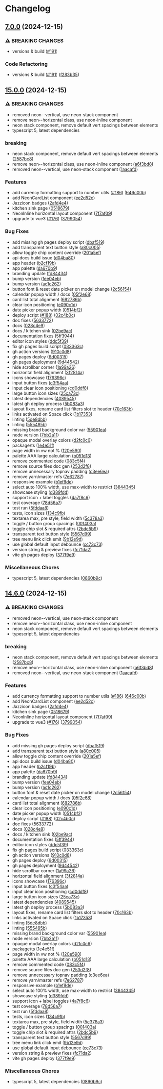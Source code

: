 # Changelog

## [7.0.0](https://github.com/aotearoan/neon/compare/v6.0.0...v7.0.0) (2024-12-15)


### ⚠ BREAKING CHANGES

* versions & build ([#191](https://github.com/aotearoan/neon/issues/191))

### Code Refactoring

* versions & build ([#191](https://github.com/aotearoan/neon/issues/191)) ([f283b35](https://github.com/aotearoan/neon/commit/f283b35ac5059d7f517cc64d207b5957b9f5ea02))

## [15.0.0](https://github.com/aotearoan/neon/compare/v14.6.0...v15.0.0) (2024-12-15)

### ⚠ BREAKING CHANGES

* removed neon--vertical, use neon-stack component
* remove neon--horizontal class, use neon-inline component
* neon stack component, remove default vert spacings between elements
* typescript 5, latest dependencies

### breaking

* neon stack component, remove default vert spacings between
  elements ([2587bc8](https://github.com/aotearoan/neon/commit/2587bc822d78d76caeb66f566367601242d9d585))
* remove neon--horizontal class, use neon-inline
  component ([a6f3bd8](https://github.com/aotearoan/neon/commit/a6f3bd8ef55f2c4c102283409b3d805d08d40246))
* removed neon--vertical, use neon-stack
  component ([1aacafd](https://github.com/aotearoan/neon/commit/1aacafd5e44c9806e9ddd054f8d0f709d5b8bd52))

### Features

* add currency formatting support to number
  utils ([#186](https://github.com/aotearoan/neon/issues/186)) ([646c00b](https://github.com/aotearoan/neon/commit/646c00b0e46b4c6cf717e055d82bad9a9f187575))
* add NeonCardList
  component ([ee2d52c](https://github.com/aotearoan/neon/commit/ee2d52c0c31a3aebf0e5be37f725b05eef5988eb))
* Jazzicon badges ([2afd4e4](https://github.com/aotearoan/neon/commit/2afd4e467a92b13adcba77f298ef12ad33688155))
* kitchen sink page ([0518679](https://github.com/aotearoan/neon/commit/051867968011dcd62ecae9daa6c6b9b768a22ad1))
* NeonInline horizontal layout
  component ([7f7af09](https://github.com/aotearoan/neon/commit/7f7af091297c69344a7808f7bb5e81482cfd1f56))
* upgrade to
  vue3 ([#176](https://github.com/aotearoan/neon/issues/176)) ([3799054](https://github.com/aotearoan/neon/commit/37990540b6a60aebf7b85e3d640ced67ba21e363))

### Bug Fixes

* add missing gh pages deploy
  script ([dbaf519](https://github.com/aotearoan/neon/commit/dbaf519b66345796a663b7d1624377756d2a65e1))
* add transparent text button
  style ([a80c005](https://github.com/aotearoan/neon/commit/a80c00592e2983397e8b6355aa7c9862de83a11c))
* allow toggle chip content
  override ([201a5ef](https://github.com/aotearoan/neon/commit/201a5ef83796c550bc5f9b2da974c9ad96635770))
* api docs build issue ([d04ba80](https://github.com/aotearoan/neon/commit/d04ba801715ffcb22de3a3fac52e4bd0cd41e891))
* app header ([b2cf19b](https://github.com/aotearoan/neon/commit/b2cf19ba7e040574de217ce748489eb54b16fb20))
* app palette ([da670b9](https://github.com/aotearoan/neon/commit/da670b9718b117759c15804d04bd871c6c40394f))
* branding update ([fd84434](https://github.com/aotearoan/neon/commit/fd84434ab5aa773d885418103d0db8326f9b65b4))
* bump version ([fee04eb](https://github.com/aotearoan/neon/commit/fee04eba4392c95b0d28bf03f18a753562013bd6))
* bump version ([ac1c262](https://github.com/aotearoan/neon/commit/ac1c262b1c184999aef014239b067f03a1d71343))
* button font & reset date picker on model
  change ([2c56154](https://github.com/aotearoan/neon/commit/2c5615492151f110e83cb319e0a1abc4323499ae))
* calendar popup width /
  docs ([05f2e68](https://github.com/aotearoan/neon/commit/05f2e689090e9d881e36dc9347dc993160575cbc))
* card list total
  alignment ([682786b](https://github.com/aotearoan/neon/commit/682786b8f0df8eab3ec0393294c9c0aff61ebe8d))
* clear icon positioning ([e090c1d](https://github.com/aotearoan/neon/commit/e090c1d526d142d917cb0987b00f495b99880cc6))
* date picker popup width ([0514bf2](https://github.com/aotearoan/neon/commit/0514bf2d0fec524af8f1da9ef4dcf4c7de59b48b))
* deploy
  script ([#188](https://github.com/aotearoan/neon/issues/188)) ([02c4b0c](https://github.com/aotearoan/neon/commit/02c4b0c594a40e7a04c29b2d20f8839ace4de26e))
* doc fixes ([5633772](https://github.com/aotearoan/neon/commit/5633772249e569693a613b8e771343295ccd4053))
* docs ([028c4e9](https://github.com/aotearoan/neon/commit/028c4e9ba40b5c0e996a9a9a6858694ca0b7e75e))
* docs / kitchen sink ([02be9ac](https://github.com/aotearoan/neon/commit/02be9acec5f33b223fe602b14a25e0944a2d71f8))
* documentation fixes ([5ff3944](https://github.com/aotearoan/neon/commit/5ff3944144282588a3ba99688c42e932291e1eba))
* editor icon styles ([ddc5f39](https://github.com/aotearoan/neon/commit/ddc5f39b78babab9a965b32a21f1de9972b92add))
* fix gh pages build
  script ([033363c](https://github.com/aotearoan/neon/commit/033363c6e20cf7a7ce02aa241cdea950dd39555e))
* gh action versions ([910c0d8](https://github.com/aotearoan/neon/commit/910c0d8f69029be3f947db1b5ccf6617b8853451))
* gh pages deploy ([6d00315](https://github.com/aotearoan/neon/commit/6d003157fafd96573320c896c8da32f5c4f33aac))
* gh pages deployment ([9d44542](https://github.com/aotearoan/neon/commit/9d44542679c2970e4b16d494502cf9fe0a559b9f))
* hide scrollbar corner ([1a99a26](https://github.com/aotearoan/neon/commit/1a99a26608f75fd486f05aedd556bacb6c178a39))
* horizontal field
  alignment ([3f2814a](https://github.com/aotearoan/neon/commit/3f2814a0898ca1cfdb8a242c06a7732cc60ac0b2))
* icons showcase ([176396c](https://github.com/aotearoan/neon/commit/176396c9f4f2ccce6d6b22faf0952fffb01651dd))
* input button fixes ([c3f54aa](https://github.com/aotearoan/neon/commit/c3f54aac1d8886fce708421393923e42ce809e1c))
* input clear icon
  positioning ([cd0ddf8](https://github.com/aotearoan/neon/commit/cd0ddf8492e900b02ce3056376019174aff62a12))
* large button icon sizes ([25ca73c](https://github.com/aotearoan/neon/commit/25ca73c3b739b5ad9e24177137934c0e6a35556a))
* latest dependencies ([4089545](https://github.com/aotearoan/neon/commit/40895453a84c6db1dd192d54fca20f3adf1f81b3))
* latest gh deploy
  process ([5b083a3](https://github.com/aotearoan/neon/commit/5b083a345fc2a4bcf9a57b63a897d45d64e6f21a))
* layout fixes, rename card list filters slot to
  header ([70c163b](https://github.com/aotearoan/neon/commit/70c163bb745fd9de526c9c2facc6b63ef27d0b04))
* links activated on Space
  click ([1b17353](https://github.com/aotearoan/neon/commit/1b17353bc37d9c74dffac375632a5602a050229d))
* linting ([5de8dbb](https://github.com/aotearoan/neon/commit/5de8dbb8518cf078a2136d33ce5db31915ca6b82))
* linting ([555495b](https://github.com/aotearoan/neon/commit/555495b38eff37dea0209e793d7ecd82d6e906a4))
* missing brand background color
  var ([55901ea](https://github.com/aotearoan/neon/commit/55901ea0ce27ce55c913e9585b77cc97a7e0f0fc))
* node version ([7bb2a11](https://github.com/aotearoan/neon/commit/7bb2a11255b2cad4a43a5beb5950bb8271af692d))
* opaque modal overlay
  colors ([d2fc0c6](https://github.com/aotearoan/neon/commit/d2fc0c69ba08e0cf18e2e7c235226ad626426249))
* package/ts ([1e4e51f](https://github.com/aotearoan/neon/commit/1e4e51f6ca59ba08048b595e52d3a50333d7d3a1))
* page width in vw not % ([120e590](https://github.com/aotearoan/neon/commit/120e59035182721e19c5f78c17373ec454d6e43d))
* palette AAA large
  calculation ([b051d13](https://github.com/aotearoan/neon/commit/b051d1325fb3627e0404e0830593c2b075e5df1d))
* remove commented code ([083c5f4](https://github.com/aotearoan/neon/commit/083c5f4071fa2e007c7aefb1cf8e8e4aa1523567))
* remove source files doc
  gen ([253d2f8](https://github.com/aotearoan/neon/commit/253d2f8616e689ba460db7b01c430ff250232d06))
* remove unnecessary topnav
  padding ([c3ee6ea](https://github.com/aotearoan/neon/commit/c3ee6ea2bd6713081d93ca84c2d830092ff41ee2))
* remove yarn/master refs ([7e62787](https://github.com/aotearoan/neon/commit/7e627878d7990e8722c83951c34543e602d47a95))
* responsive example ([b1ef8de](https://github.com/aotearoan/neon/commit/b1ef8dedb3ef5aee33fa6af1681e1cd54246472f))
* select auto 100% width, use max-width to
  restrict ([3844345](https://github.com/aotearoan/neon/commit/3844345cf9f8f27386697b55d9f6b589e48c9a76))
* showcase styling ([d389fdd](https://github.com/aotearoan/neon/commit/d389fdd9064ef2eda6d90b726921e494632eefd7))
* support icon + label
  toggles ([4a7f8c6](https://github.com/aotearoan/neon/commit/4a7f8c627757da79f8520583c9149f5d66927a9d))
* test coverage ([78d56a7](https://github.com/aotearoan/neon/commit/78d56a7f377dd591469ba8cd795fc1f912b25281))
* test run ([5fddaa8](https://github.com/aotearoan/neon/commit/5fddaa83f003946383d5d0b5404101b60ee6f856))
* tests, icon sizes ([134c9fb](https://github.com/aotearoan/neon/commit/134c9fb7cf4026d131f096f83de6f06d3ba391db))
* textarea max, pre style, field
  width ([5c378a3](https://github.com/aotearoan/neon/commit/5c378a389a6832a8787395895709fed60d830920))
* toggle / button group
  spacings ([001403a](https://github.com/aotearoan/neon/commit/001403a3b240b3d31d7f3d35832890e8c07e83b0))
* toggle chip slot & required
  attrs ([2bdc5b9](https://github.com/aotearoan/neon/commit/2bdc5b9879df513555784394f853eb3cbeb81422))
* transparent text button
  style ([5567d99](https://github.com/aotearoan/neon/commit/5567d9911d0a17ca95a46d3fe035d880d186757a))
* tree menu link click
  emit ([9b12e9d](https://github.com/aotearoan/neon/commit/9b12e9dc17875f78c0c28ec683abc6709fc703bd))
* use global default input
  debounce ([cc73c73](https://github.com/aotearoan/neon/commit/cc73c73c90e86d580ced297543c0051da178f0c8))
* version string & preview
  fixes ([fc71da2](https://github.com/aotearoan/neon/commit/fc71da2eb826ebffac3246adb741ee896eb88a33))
* vite gh pages deploy ([377f9e9](https://github.com/aotearoan/neon/commit/377f9e95a0aff7eafa8738ec24b34315ec334a16))

### Miscellaneous Chores

* typescript 5, latest
  dependencies ([0860b9c](https://github.com/aotearoan/neon/commit/0860b9c13d5fbd4cca6377fdb5ea8d95098b18d7))

## [14.6.0](https://github.com/aotearoan/neon/compare/v4.0.40...v14.6.0) (2024-12-15)

### ⚠ BREAKING CHANGES

* removed neon--vertical, use neon-stack component
* remove neon--horizontal class, use neon-inline component
* neon stack component, remove default vert spacings between elements
* typescript 5, latest dependencies

### breaking

* neon stack component, remove default vert spacings between
  elements ([2587bc8](https://github.com/aotearoan/neon/commit/2587bc822d78d76caeb66f566367601242d9d585))
* remove neon--horizontal class, use neon-inline
  component ([a6f3bd8](https://github.com/aotearoan/neon/commit/a6f3bd8ef55f2c4c102283409b3d805d08d40246))
* removed neon--vertical, use neon-stack
  component ([1aacafd](https://github.com/aotearoan/neon/commit/1aacafd5e44c9806e9ddd054f8d0f709d5b8bd52))

### Features

* add currency formatting support to number
  utils ([#186](https://github.com/aotearoan/neon/issues/186)) ([646c00b](https://github.com/aotearoan/neon/commit/646c00b0e46b4c6cf717e055d82bad9a9f187575))
* add NeonCardList
  component ([ee2d52c](https://github.com/aotearoan/neon/commit/ee2d52c0c31a3aebf0e5be37f725b05eef5988eb))
* Jazzicon badges ([2afd4e4](https://github.com/aotearoan/neon/commit/2afd4e467a92b13adcba77f298ef12ad33688155))
* kitchen sink page ([0518679](https://github.com/aotearoan/neon/commit/051867968011dcd62ecae9daa6c6b9b768a22ad1))
* NeonInline horizontal layout
  component ([7f7af09](https://github.com/aotearoan/neon/commit/7f7af091297c69344a7808f7bb5e81482cfd1f56))
* upgrade to
  vue3 ([#176](https://github.com/aotearoan/neon/issues/176)) ([3799054](https://github.com/aotearoan/neon/commit/37990540b6a60aebf7b85e3d640ced67ba21e363))

### Bug Fixes

* add missing gh pages deploy
  script ([dbaf519](https://github.com/aotearoan/neon/commit/dbaf519b66345796a663b7d1624377756d2a65e1))
* add transparent text button
  style ([a80c005](https://github.com/aotearoan/neon/commit/a80c00592e2983397e8b6355aa7c9862de83a11c))
* allow toggle chip content
  override ([201a5ef](https://github.com/aotearoan/neon/commit/201a5ef83796c550bc5f9b2da974c9ad96635770))
* api docs build issue ([d04ba80](https://github.com/aotearoan/neon/commit/d04ba801715ffcb22de3a3fac52e4bd0cd41e891))
* app header ([b2cf19b](https://github.com/aotearoan/neon/commit/b2cf19ba7e040574de217ce748489eb54b16fb20))
* app palette ([da670b9](https://github.com/aotearoan/neon/commit/da670b9718b117759c15804d04bd871c6c40394f))
* branding update ([fd84434](https://github.com/aotearoan/neon/commit/fd84434ab5aa773d885418103d0db8326f9b65b4))
* bump version ([fee04eb](https://github.com/aotearoan/neon/commit/fee04eba4392c95b0d28bf03f18a753562013bd6))
* bump version ([ac1c262](https://github.com/aotearoan/neon/commit/ac1c262b1c184999aef014239b067f03a1d71343))
* button font & reset date picker on model
  change ([2c56154](https://github.com/aotearoan/neon/commit/2c5615492151f110e83cb319e0a1abc4323499ae))
* calendar popup width /
  docs ([05f2e68](https://github.com/aotearoan/neon/commit/05f2e689090e9d881e36dc9347dc993160575cbc))
* card list total
  alignment ([682786b](https://github.com/aotearoan/neon/commit/682786b8f0df8eab3ec0393294c9c0aff61ebe8d))
* clear icon positioning ([e090c1d](https://github.com/aotearoan/neon/commit/e090c1d526d142d917cb0987b00f495b99880cc6))
* date picker popup width ([0514bf2](https://github.com/aotearoan/neon/commit/0514bf2d0fec524af8f1da9ef4dcf4c7de59b48b))
* deploy
  script ([#188](https://github.com/aotearoan/neon/issues/188)) ([02c4b0c](https://github.com/aotearoan/neon/commit/02c4b0c594a40e7a04c29b2d20f8839ace4de26e))
* doc fixes ([5633772](https://github.com/aotearoan/neon/commit/5633772249e569693a613b8e771343295ccd4053))
* docs ([028c4e9](https://github.com/aotearoan/neon/commit/028c4e9ba40b5c0e996a9a9a6858694ca0b7e75e))
* docs / kitchen sink ([02be9ac](https://github.com/aotearoan/neon/commit/02be9acec5f33b223fe602b14a25e0944a2d71f8))
* documentation fixes ([5ff3944](https://github.com/aotearoan/neon/commit/5ff3944144282588a3ba99688c42e932291e1eba))
* editor icon styles ([ddc5f39](https://github.com/aotearoan/neon/commit/ddc5f39b78babab9a965b32a21f1de9972b92add))
* fix gh pages build
  script ([033363c](https://github.com/aotearoan/neon/commit/033363c6e20cf7a7ce02aa241cdea950dd39555e))
* gh action versions ([910c0d8](https://github.com/aotearoan/neon/commit/910c0d8f69029be3f947db1b5ccf6617b8853451))
* gh pages deploy ([6d00315](https://github.com/aotearoan/neon/commit/6d003157fafd96573320c896c8da32f5c4f33aac))
* gh pages deployment ([9d44542](https://github.com/aotearoan/neon/commit/9d44542679c2970e4b16d494502cf9fe0a559b9f))
* hide scrollbar corner ([1a99a26](https://github.com/aotearoan/neon/commit/1a99a26608f75fd486f05aedd556bacb6c178a39))
* horizontal field
  alignment ([3f2814a](https://github.com/aotearoan/neon/commit/3f2814a0898ca1cfdb8a242c06a7732cc60ac0b2))
* icons showcase ([176396c](https://github.com/aotearoan/neon/commit/176396c9f4f2ccce6d6b22faf0952fffb01651dd))
* input button fixes ([c3f54aa](https://github.com/aotearoan/neon/commit/c3f54aac1d8886fce708421393923e42ce809e1c))
* input clear icon
  positioning ([cd0ddf8](https://github.com/aotearoan/neon/commit/cd0ddf8492e900b02ce3056376019174aff62a12))
* large button icon sizes ([25ca73c](https://github.com/aotearoan/neon/commit/25ca73c3b739b5ad9e24177137934c0e6a35556a))
* latest dependencies ([4089545](https://github.com/aotearoan/neon/commit/40895453a84c6db1dd192d54fca20f3adf1f81b3))
* latest gh deploy
  process ([5b083a3](https://github.com/aotearoan/neon/commit/5b083a345fc2a4bcf9a57b63a897d45d64e6f21a))
* layout fixes, rename card list filters slot to
  header ([70c163b](https://github.com/aotearoan/neon/commit/70c163bb745fd9de526c9c2facc6b63ef27d0b04))
* links activated on Space
  click ([1b17353](https://github.com/aotearoan/neon/commit/1b17353bc37d9c74dffac375632a5602a050229d))
* linting ([5de8dbb](https://github.com/aotearoan/neon/commit/5de8dbb8518cf078a2136d33ce5db31915ca6b82))
* linting ([555495b](https://github.com/aotearoan/neon/commit/555495b38eff37dea0209e793d7ecd82d6e906a4))
* missing brand background color
  var ([55901ea](https://github.com/aotearoan/neon/commit/55901ea0ce27ce55c913e9585b77cc97a7e0f0fc))
* node version ([7bb2a11](https://github.com/aotearoan/neon/commit/7bb2a11255b2cad4a43a5beb5950bb8271af692d))
* opaque modal overlay
  colors ([d2fc0c6](https://github.com/aotearoan/neon/commit/d2fc0c69ba08e0cf18e2e7c235226ad626426249))
* package/ts ([1e4e51f](https://github.com/aotearoan/neon/commit/1e4e51f6ca59ba08048b595e52d3a50333d7d3a1))
* page width in vw not % ([120e590](https://github.com/aotearoan/neon/commit/120e59035182721e19c5f78c17373ec454d6e43d))
* palette AAA large
  calculation ([b051d13](https://github.com/aotearoan/neon/commit/b051d1325fb3627e0404e0830593c2b075e5df1d))
* remove commented code ([083c5f4](https://github.com/aotearoan/neon/commit/083c5f4071fa2e007c7aefb1cf8e8e4aa1523567))
* remove source files doc
  gen ([253d2f8](https://github.com/aotearoan/neon/commit/253d2f8616e689ba460db7b01c430ff250232d06))
* remove unnecessary topnav
  padding ([c3ee6ea](https://github.com/aotearoan/neon/commit/c3ee6ea2bd6713081d93ca84c2d830092ff41ee2))
* remove yarn/master refs ([7e62787](https://github.com/aotearoan/neon/commit/7e627878d7990e8722c83951c34543e602d47a95))
* responsive example ([b1ef8de](https://github.com/aotearoan/neon/commit/b1ef8dedb3ef5aee33fa6af1681e1cd54246472f))
* select auto 100% width, use max-width to
  restrict ([3844345](https://github.com/aotearoan/neon/commit/3844345cf9f8f27386697b55d9f6b589e48c9a76))
* showcase styling ([d389fdd](https://github.com/aotearoan/neon/commit/d389fdd9064ef2eda6d90b726921e494632eefd7))
* support icon + label
  toggles ([4a7f8c6](https://github.com/aotearoan/neon/commit/4a7f8c627757da79f8520583c9149f5d66927a9d))
* test coverage ([78d56a7](https://github.com/aotearoan/neon/commit/78d56a7f377dd591469ba8cd795fc1f912b25281))
* test run ([5fddaa8](https://github.com/aotearoan/neon/commit/5fddaa83f003946383d5d0b5404101b60ee6f856))
* tests, icon sizes ([134c9fb](https://github.com/aotearoan/neon/commit/134c9fb7cf4026d131f096f83de6f06d3ba391db))
* textarea max, pre style, field
  width ([5c378a3](https://github.com/aotearoan/neon/commit/5c378a389a6832a8787395895709fed60d830920))
* toggle / button group
  spacings ([001403a](https://github.com/aotearoan/neon/commit/001403a3b240b3d31d7f3d35832890e8c07e83b0))
* toggle chip slot & required
  attrs ([2bdc5b9](https://github.com/aotearoan/neon/commit/2bdc5b9879df513555784394f853eb3cbeb81422))
* transparent text button
  style ([5567d99](https://github.com/aotearoan/neon/commit/5567d9911d0a17ca95a46d3fe035d880d186757a))
* tree menu link click
  emit ([9b12e9d](https://github.com/aotearoan/neon/commit/9b12e9dc17875f78c0c28ec683abc6709fc703bd))
* use global default input
  debounce ([cc73c73](https://github.com/aotearoan/neon/commit/cc73c73c90e86d580ced297543c0051da178f0c8))
* version string & preview
  fixes ([fc71da2](https://github.com/aotearoan/neon/commit/fc71da2eb826ebffac3246adb741ee896eb88a33))
* vite gh pages deploy ([377f9e9](https://github.com/aotearoan/neon/commit/377f9e95a0aff7eafa8738ec24b34315ec334a16))

### Miscellaneous Chores

* typescript 5, latest
  dependencies ([0860b9c](https://github.com/aotearoan/neon/commit/0860b9c13d5fbd4cca6377fdb5ea8d95098b18d7))
